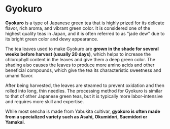 # Gyokuro

**Gyokuro** is a type of Japanese green tea that is highly prized for its delicate flavor, rich aroma, and vibrant green color. It is considered one of the highest quality teas in Japan, and it is often referred to as "jade dew" due to its bright green color and dewy appearance.

The tea leaves used to make Gyokuro are **grown in the shade for several weeks before harvest (usually 20 days)**, which helps to increase the chlorophyll content in the leaves and give them a deep green color. The shading also causes the leaves to produce more amino acids and other beneficial compounds, which give the tea its characteristic sweetness and umami flavor.

After being harvested, the leaves are steamed to prevent oxidation and then rolled into long, thin needles. The processing method for Gyokuro is similar to that of other Japanese green teas, but it is typically more labor-intensive and requires more skill and expertise.

While most sencha is made from Yabukita cultivar, **gyokuro is often made from a specialized variety such as Asahi, Okumidori, Saemidori or Yamakai**. 
